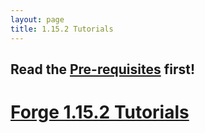 ```yaml
---
layout: page
title: 1.15.2 Tutorials
---
```


## Read the [Pre-requisites](/tutorials/Pre-requisites) first!

# [Forge 1.15.2 Tutorials](/tutorials/1.15.2/forge/)
